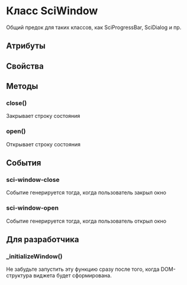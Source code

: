 # Класс SciWindow

Общий предок для таких классов, как SciProgressBar, SciDialog и пр.

## Атрибуты

## Свойства

## Методы

### close()

Закрывает строку состояния

### open()

Открывает строку состояния

## События

### sci-window-close

Событие генерируется тогда, когда пользователь закрыл окно

### sci-window-open

Событие генерируется тогда, когда пользователь открыл окно

## Для разработчика

### _initializeWindow()

Не забудьте запустить эту функцию сразу после того, когда DOM-структура виджета будет сформирована.

